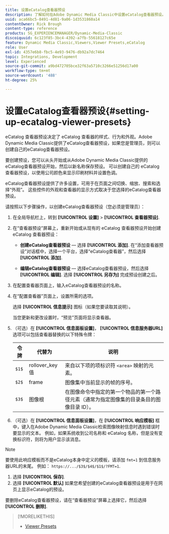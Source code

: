 ```yaml
---
title: 设置eCatalog查看器预设
description: 了解如何在Adobe Dynamic Media Classic中设置eCatalog查看器预设。
uuid: aca66bc5-8491-4d81-9a06-1d3531860a14
contentOwner: Rick Brough
content-type: reference
products: SG_EXPERIENCEMANAGER/Dynamic-Media-Classic
discoiquuid: 6c123f85-3bc4-4392-a7fb-55618127c65e
feature: Dynamic Media Classic,Viewers,Viewer Presets,eCatalog
role: User
exl-id: 4357e6b8-fbc5-4e93-9476-db92a7dc7464
topic: Integrations, Development
level: Experienced
source-git-commit: a9bd472705bce32f63a5710c3266e51256d17a00
workflow-type: tm+mt
source-wordcount: '488'
ht-degree: 25%

---
```


# 设置eCatalog查看器预设{#setting-up-ecatalog-viewer-presets}

eCatalog 查看器预设决定了 eCatalog 查看器的样式、行为和外观。Adobe Dynamic Media Classic提供了eCatalog查看器预设，如果您是管理员，则可以创建自己的eCatalog查看器预设。

要创建预设，您可以从头开始或从Adobe Dynamic Media Classic提供的eCatalog查看器预设开始，然后以新名称保存预设。 可以创建自己的 eCatalog 查看器预设，以使用公司颜色来显示印刷材料并设置色调。

eCatalog查看器预设提供了许多设置，可用于在页面之间切换、缩放、搜索和选择“外观”。 这些控件的外观和查看器的显示方式取决于您选择的eCatalog查看器预设。

请按照以下步骤操作，以创建eCatalog查看器预设（您必须是管理员）：

1. 在全局导航栏上，转到 **[!UICONTROL 设置]** > **[!UICONTROL 查看器预设]**.
1. 在“查看器预设”屏幕上，重新开始或从现有的 eCatalog 查看器预设开始创建 eCatalog 查看器预设：

   * **创建eCatalog查看器预设**  — 选择 **[!UICONTROL 添加]**. 在“添加查看器预设”对话框中，选择一个平台，选择“eCatalog查看器”，然后选择 **[!UICONTROL 添加]**.

   * **编辑eCatalog查看器预设**  — 选择eCatalog查看器预设，然后选择 **[!UICONTROL 编辑]**. 选择 **[!UICONTROL 另存为]** 完成预设创建之后。

1. 在配置查看器页面上，输入eCatalog查看器预设的名称。
1. 在“配置查看器”页面上，设置所需的选项。

   选择 **[!UICONTROL 信息提示]** 图标（如果您要读取其说明）。

   当您更新和更改设置时，“预览”页面将显示查看器。

1. （可选）在 **[!UICONTROL 信息面板设置]**， **[!UICONTROL 信息服务器URL]** 选项可以包括查看器替换的以下特殊令牌：

   | 令牌 | 代替为 | 说明 |
   | --- | --- | --- |
   | `$1$` | rollover_key 值 | 来自以下项的项标识符 `<area>` 映射的元素。 |
   | `$2$` | frame | 图像集中当前显示的帧的序号。 |
   | `$3$` | 图像根 | 在图像命令中指定的第一个物品的第一个路径元素（通常为指定图像集的目录条目的图像目录 ID）。 |

1. （可选）在 **[!UICONTROL 信息面板设置]**，在 **[!UICONTROL 响应模板]** 框中，键入在Adobe Dynamic Media Classic检索图像映射信息时遇到错误时要显示的文本。 例如，如果系统收到公司名称和 eCatalog 名称，但是没有变换标识符，则将为用户显示该消息。

>[!NOTE]
>
>要使用此响应模板而不是eCatalog本身中定义的模板，请添加 `fmt=1` 到信息服务器URL的末尾。 例如： `https://.../$3$/$4$/$1$/?FMT=1`.

1. 选择 **[!UICONTROL 保存]**.
1. 选择 **[!UICONTROL 默认]** 如果您希望创建的eCatalog查看器预设是用于在网页上显示eCatalog的预设。

要删除eCatalog查看器预设，请在“查看器预设”屏幕上选择它，然后选择 **[!UICONTROL 删除]**.

>[!MORELIKETHIS]
>
>* [Viewer Presets](application-setup.md#viewer_presets)
